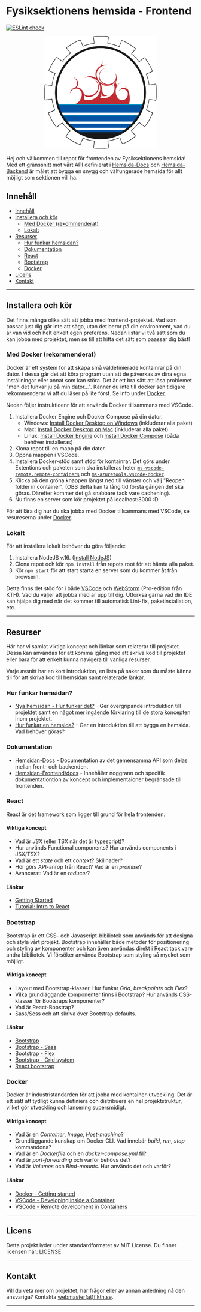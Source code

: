 # Fysiksektionens hemsida - Frontend
[![ESLint check](https://github.com/Fysiksektionen/Hemsida-Frontend/actions/workflows/eslint-check.yml/badge.svg?branch=github-workflows-test)](https://github.com/Fysiksektionen/Hemsida-Frontend/actions/workflows/eslint-check.yml)  
<p align="center">
    <img src="./public/mediafiles/placeholder_images/Fysiksektionen_logo.svg" width="300" height="300" alt=""/>
</p>

Hej och välkommen till repot för frontenden av Fysiksektionens hemsida! Med ett gränssnitt mot vårt API definierat i [Hemsida-Docs](https://github.com/Fysiksektionen/Hemsida-Docs) och [Hemsida-Backend](https://github.com/Fysiksektionen/Hemsida-Backend) är målet att bygga en snygg och välfungerade hemsida för allt möjligt som sektionen vill ha.

## Innehåll
- [Innehåll](#innehåll)
- [Installera och kör](#installera-och-kör)
  - [Med Docker (rekommenderat)](#med-docker-rekommenderat)
  - [Lokalt](#lokalt)
- [Resurser](#resurser)
  - [Hur funkar hemsidan?](#hur-funkar-hemsidan)
  - [Dokumentation](#dokumentation)
  - [React](#react)
  - [Bootstrap](#bootstrap)
  - [Docker](#docker)
- [Licens](#licens)
- [Kontakt](#kontakt)

--------------------------------------------
## Installera och kör
Det finns många olika sätt att jobba med frontend-projektet. Vad som passar just dig går inte att säga, utan det beror på din environment, vad du är van vid och helt enkelt egen preferens. Nedan listar vi två sätt som du kan jobba med projektet, men se till att hitta det sätt som paassar dig bäst!

### Med Docker (rekommenderat)
Docker är ett system för att skapa små väldefinierade kontainrar på din dator. I dessa går det att köra program utan att de påverkas av dina egna inställningar eller annat som kan störa. Det är ett bra sätt att lösa problemet "men det funkar ju på min dator...". Känner du inte till docker sen tidigare rekommenderar vi att du läser på lite först. Se info under [Docker](#docker).

Nedan följer instruktioenr för att använda Docker tillsammans med VSCode.

1. Installera Docker Engine och Docker Compose på din dator.
     - Windows: [Install Docker Desktop on Windows](https://docs.docker.com/docker-for-windows/install/) (inkluderar alla paket)
     - Mac: [Install Docker Desktop on Mac](https://docs.docker.com/docker-for-mac/install/) (inkluderar alla paket)
     - Linux: [Install Docker Engine](https://docs.docker.com/engine/install/) och [Install Docker Compose](https://docs.docker.com/compose/install/) (båda behöver installeras)
2. Klona repot till en mapp på din dator.
3. Öppna mappen i VSCode.
4. Installera Docker-stöd samt stöd för kontainrar. Det görs under Extentions och paketen som ska installeras heter [`ms-vscode-remote.remote-containers`](https://marketplace.visualstudio.com/items?itemName=ms-vscode-remote.remote-containers) och [`ms-azuretools.vscode-docker`](https://marketplace.visualstudio.com/items?itemName=ms-azuretools.vscode-docker).
5. Klicka på den gröna knappen längst ned till vänster och välj "Reopen folder in container". (OBS detta kan ta lång tid första gången det ska göras. Därefter kommer det gå snabbare tack vare cachening).
6. Nu finns en server som kör projektet på localhost:3000 :D

För att lära dig hur du ska jobba med Docker tillsammans med VSCode, se resureserna under [Docker](#docker).

### Lokalt
För att installera lokalt behöver du göra följande:

1. Installera NodeJS v.16. ([Install NodeJS](https://nodejs.org/en/))
2. Clona repot och kör `npm install` från repots root för att hämta alla paket.
3. Kör `npm start` för att start starta en server som du kommer åt från browsern.


Detta finns det stöd för i både [VSCode](https://code.visualstudio.com/) och [WebStorm](https://www.jetbrains.com/webstorm/) (Pro-edition från KTH). Vad du väljer att jobba med är upp till dig. Utforksa gärna vad din IDE kan hjälpa dig med när det kommer till automatisk Lint-fix, paketinstallation, etc.

--------------------------------------------
## Resurser
Här har vi samlat viktiga koncept och länkar som relaterar till projektet. Dessa kan användas för att komma igång med att skriva kod till projektet eller bara för att enkelt kunna navigera till vanliga resurser.

Varje avsnitt har en kort introduktion, en lista på saker som du måste känna till för att skriva kod till hemsidan samt relaterade länkar.

### Hur funkar hemsidan?
- [Nya hemsidan - Hur funkar det?](https://docs.google.com/document/d/1T447S6-wQkiHaMsznp7zZLlhvQuiFR7D7veq_GSpV7w/edit?usp=sharing) - Ger övergripande introduktion till projektet samt en något mer ingående förklaring till de stora koncepten inom projektet.
- [Hur funkar en hemsida?](https://docs.google.com/presentation/d/108EhkgI9oQ9c-gYYEzZpaNbk7iC9T2lgNGNW6eerLNw/edit?usp=sharing) - Ger en introduktion till att bygga en hemsida. Vad behöver göras?

### Dokumentation
- [Hemsidan-Docs](https://github.com/Fysiksektionen/Hemsida-Docs) - Documentation av det gemensamma API som delas mellan front- och backenden.
- [Hemsidan-Frontend/docs](https://github.com/Fysiksektionen/Hemsida-Frontend/tree/main/docs) - Innehåller noggrann och specifik dokumentationtion av koncept och implementaioner begränsade till frontenden.

### React
React är det framework som ligger till grund för hela frontenden.

#### Viktiga koncept
- Vad är *JSX* (eller TSX när det är typescript)?
- Hur används Functional components? Hur används components i JSX/TSX?
- Vad är ett *state* och ett *context*? Skillnader?
- Hör görs API-anrop från React? Vad är en *promise*?
- Avancerat: Vad är en *reducer*?

#### Länkar
- [Getting Started](https://reactjs.org/docs/getting-started.html)
- [Tutorial: Intro to React](https://reactjs.org/tutorial/tutorial.html)

### Bootstrap
Bootstrap är ett CSS- och Javascript-bibiliotek som används för att designa och styla vårt projekt. Bootstrap innehåller både metoder för positionering och styling av komponenter och kan även användas direkt i React tack vare andra bibiliotek. Vi försöker använda Bootstrap som styling så mycket som möjligt.

#### Viktiga koncept
- Layout med Bootstrap-klasser. Hur funkar *Grid*, *breakpoints* och *Flex*?
- Vilka grundläggande komponenter finns i Bootstrap? Hur används CSS-klasser för Bootsraps komponenter?
- Vad är React-Boostrap?
- Sass/Scss och att skriva över Bootstrap defaults.

#### Länkar
- [Bootstrap](https://getbootstrap.com/)
- [Bootstrap - Sass](https://getbootstrap.com/docs/5.0/customize/sass/)
- [Bootstrap - Flex](https://getbootstrap.com/docs/5.0/utilities/flex/)
- [Bootstrap - Grid system](https://getbootstrap.com/docs/5.0/layout/grid/)
- [React bootstrap](https://react-bootstrap.github.io/components/alerts/)


### Docker
Docker är industristandarden för att jobba med kontainer-utveckling. Det är ett sätt att tydligt kunna definiera och distribuera en hel projektstruktur, vilket gör utveckling och lansering supersmidigt.

#### Viktiga koncept
- Vad är en *Container*, *Image*, *Host-machine*?
- Grundläggande kunskap om Docker CLI. Vad innebär *build*, *run*, *stop* kommandona?
- Vad är en *Dockerfile* och en *docker-compose.yml* fil?
- Vad är *port-forwarding* och varför behövs det?
- Vad är *Volumes* och *Bind-mounts*. Hur används det och varför?

#### Länkar
- [Docker - Getting started](https://docs.docker.com/get-started/)
- [VSCode - Developing inside a Container](https://code.visualstudio.com/docs/remote/containers)
- [VSCode - Remote development in Containers](https://code.visualstudio.com/docs/remote/containers-tutorial)

--------------------------------------------
## Licens
Detta projekt lyder under standardformatet av MIT License. Du finner licensen här: [LICENSE](LICENSE).

--------------------------------------------
## Kontakt
Vill du veta mer om projektet, har frågor eller av annan anledning nå den ansvariga? Kontakta [webmaster(at)f.kth.se](mailto:webmaster@f.kth.se).

--------------------------------------------

